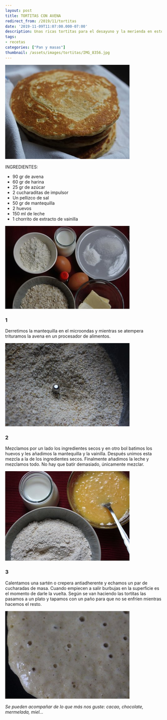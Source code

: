 ```yaml
---
layout: post
title: TORTITAS CON AVENA
redirect_from: /2019/11/tortitas
date: '2019-11-09T11:07:00.000-07:00'
description: Unas ricas tortitas para el desayuno y la merienda en estos dias de lluvia... y cuando no llueva también
tags:
- recetas
categories: ["Pan y masas"]
thumbnail: /assets/images/tortitas/IMG_8356.jpg
---
```


![](/assets/images/tortitas/IMG_8351.jpg)

INGREDIENTES:
* 90 gr de avena
* 60 gr de harina
* 25 gr de azúcar
* 2 cucharaditas de impulsor
* Un pellizco de sal
* 50 gr de mantequilla
* 2 huevos
* 150 ml de leche
* 1 chorrito de extracto de vainilla

![](/assets/images/tortitas/IMG_8345.jpg)

### 1
Derretimos la mantequilla en el microondas y mientras se atempera trituramos la avena en un procesador de alimentos.

![](/assets/images/tortitas/IMG_8346.jpg)


### 2

Mezclamos por un lado los ingredientes secos y en otro bol batimos los huevos y les añadimos la mantequilla y la vainilla. Después unimos esta mezcla a la de los ingredientes secos. Finalmente añadimos la leche y mezclamos todo. No hay que batir demasiado, únicamente mezclar.

![](/assets/images/tortitas/IMG_8348.jpg)

### 3

Calentamos una sartén o crepera antiadherente y echamos un par de cucharadas de masa. Cuando empiecen a salir burbujas en la superficie es el momento de darle la vuelta. Según se van haciendo las tortitas las pasamos a un plato y tapamos con un paño para que no se enfríen mientras hacemos el resto.

![](/assets/images/tortitas/IMG_8350.jpg)

_Se pueden acompañar de lo que más nos guste: cacao, chocolate, mermelada, miel..._
